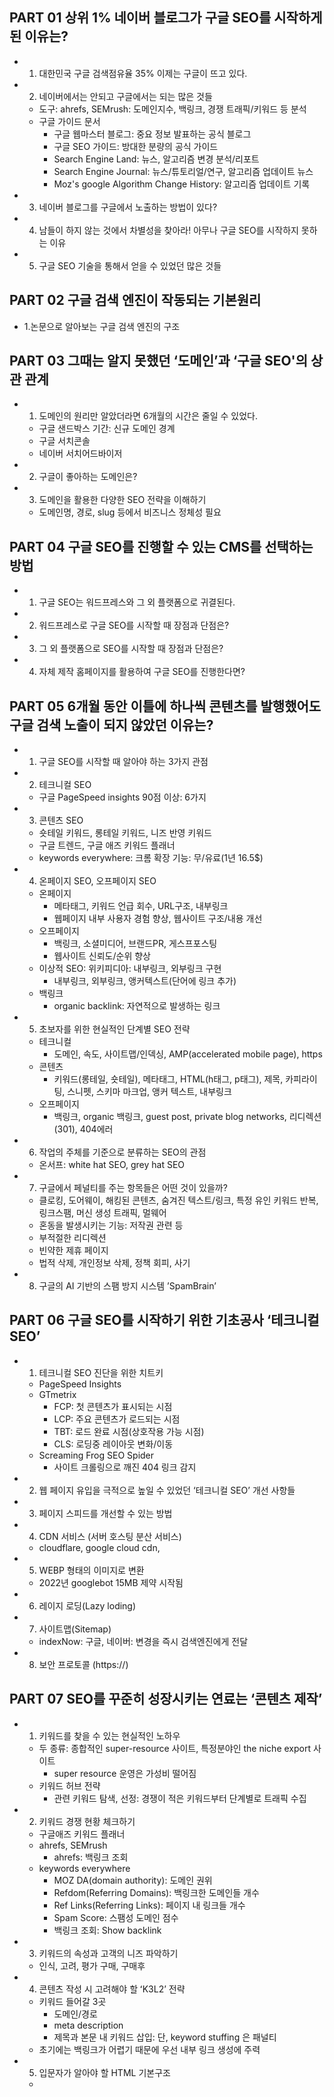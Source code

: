 ## PART 01 상위 1% 네이버 블로그가 구글 SEO를 시작하게 된 이유는?
* 1. 대한민국 구글 검색점유율 35% 이제는 구글이 뜨고 있다.
* 2. 네이버에서는 안되고 구글에서는 되는 많은 것들
	* 도구: ahrefs, SEMrush: 도메인지수, 백링크, 경쟁 트래픽/키워드 등 분석
	* 구글 가이드 문서
		* 구글 웹마스터 블로그: 중요 정보 발표하는 공식 블로그
		* 구글 SEO 가이드: 방대한 분량의 공식 가이드
		* Search Engine Land: 뉴스, 알고리즘 변경 분석/리포트
		* Search Engine Journal: 뉴스/튜토리얼/연구, 알고리즘 업데이트 뉴스
		* Moz's google Algorithm Change History: 알고리즘 업데이트 기록
* 3. 네이버 블로그를 구글에서 노출하는 방법이 있다?
* 4. 남들이 하지 않는 것에서 차별성을 찾아라! 아무나 구글 SEO를 시작하지 못하는 이유
* 5. 구글 SEO 기술을 통해서 얻을 수 있었던 많은 것들


## PART 02 구글 검색 엔진이 작동되는 기본원리
* 1.논문으로 알아보는 구글 검색 엔진의 구조


## PART 03 그때는 알지 못했던 ‘도메인’과 ‘구글 SEO'의 상관 관계
* 1. 도메인의 원리만 알았더라면 6개월의 시간은 줄일 수 있었다.
	* 구글 샌드박스 기간: 신규 도메인 경계
	* 구글 서치콘솔
	* 네이버 서치어드바이저
* 2. 구글이 좋아하는 도메인은?
* 3. 도메인을 활용한 다양한 SEO 전략을 이해하기
	* 도메인명, 경로, slug 등에서 비즈니스 정체성 필요


## PART 04 구글 SEO를 진행할 수 있는 CMS를 선택하는 방법
* 1. 구글 SEO는 워드프레스와 그 외 플랫폼으로 귀결된다.
* 2. 워드프레스로 구글 SEO를 시작할 때 장점과 단점은?
* 3. 그 외 플랫폼으로 SEO를 시작할 때 장점과 단점은?
* 4. 자체 제작 홈페이지를 활용하여 구글 SEO를 진행한다면?


## PART 05 6개월 동안 이틀에 하나씩 콘텐츠를 발행했어도 구글 검색 노출이 되지 않았던 이유는?
* 1. 구글 SEO를 시작할 때 알아야 하는 3가지 관점
* 2. 테크니컬 SEO
	* 구글 PageSpeed insights 90점 이상: 6가지
* 3. 콘텐츠 SEO
	* 숏테일 키워드, 롱테일 키워드, 니즈 반영 키워드
	* 구글 트렌드, 구글 애즈 키워드 플래너
	* keywords everywhere: 크롬 확장 기능: 무/유료(1년 16.5$)
* 4. 온페이지 SEO, 오프페이지 SEO
	* 온페이지
		* 메타태그, 키워드 언급 회수, URL구조, 내부링크
		* 웹페이지 내부 사용자 경험 향상, 웹사이트 구조/내용 개선
	* 오프페이지
		* 백링크, 소셜미디어, 브랜드PR, 게스프포스팅
		* 웹사이트 신뢰도/순위 향상
	* 이상적 SEO: 위키피디아: 내부링크, 외부링크 구현
		* 내부링크, 외부링크, 앵커텍스트(단어에 링크 추가)
	* 백링크
		* organic backlink: 자연적으로 발생하는 링크
* 5. 초보자를 위한 현실적인 단계별 SEO 전략
	* 테크니컬
		* 도메인, 속도, 사이트맵/인덱싱, AMP(accelerated mobile page), https
	* 콘텐츠
		* 키워드(롱테일, 숏테일), 메타태그, HTML(h태그, p태그), 제목, 카피라이팅, 스니펫, 스키마 마크업, 앵커 텍스트, 내부링크
	* 오프페이지
		* 백링크, organic 백링크, guest post, private blog networks, 리디렉션(301), 404에러
* 6. 작업의 주체를 기준으로 분류하는 SEO의 관점
	* 온서프: white hat SEO, grey hat SEO
* 7. 구글에서 페널티를 주는 항목들은 어떤 것이 있을까?
	* 클로킹, 도어웨이, 해킹된 콘텐츠, 숨겨진 텍스트/링크, 특정 유인 키워드 반복, 링크스팸, 머신 생성 트래픽, 멀웨어
	* 혼동을 발생시키는 기능: 저작권 관련 등
	* 부적절한 리디렉션
	* 빈약한 제휴 페이지
	* 법적 삭제, 개인정보 삭제, 정책 회피, 사기
* 8. 구글의 AI 기반의 스팸 방지 시스템 ’SpamBrain’


## PART 06 구글 SEO를 시작하기 위한 기초공사 ‘테크니컬 SEO’
* 1. 테크니컬 SEO 진단을 위한 치트키
	* PageSpeed Insights
	* GTmetrix
		* FCP: 첫 콘텐츠가 표시되는 시점
		* LCP: 주요 콘텐츠가 로드되는 시점
		* TBT: 로드 완료 시점(상호작용 가능 시점)
		* CLS: 로딩중 레이아웃 변화/이동
	* Screaming Frog SEO Spider
		* 사이트 크롤링으로 깨진 404 링크 감지
* 2. 웹 페이지 유입을 극적으로 높일 수 있었던 ‘테크니컬 SEO’ 개선 사항들
* 3. 페이지 스피드를 개선할 수 있는 방법
* 4. CDN 서비스 (서버 호스팅 분산 서비스)
	* cloudflare, google cloud cdn,
* 5. WEBP 형태의 이미지로 변환
	* 2022년 googlebot 15MB 제약 시작됨
* 6. 레이지 로딩(Lazy loding)
* 7. 사이트맵(Sitemap)
	* indexNow: 구글, 네이버: 변경을 즉시 검색엔진에게 전달
* 8. 보안 프로토콜 (https://)


## PART 07 SEO를 꾸준히 성장시키는 연료는 ‘콘텐츠 제작’
* 1. 키워드를 찾을 수 있는 현실적인 노하우
	* 두 종류: 종합적인 super-resource 사이트, 특정분야인 the niche export 사이트
		* super resource 운영은 가성비 떨어짐
	* 키워드 허브 전략
		* 관련 키워드 탐색, 선정: 경쟁이 적은 키워드부터 단계별로 트래픽 수집
* 2. 키워드 경쟁 현황 체크하기
	* 구글애즈 키워드 플래너
	* ahrefs, SEMrush
		* ahrefs: 백링크 조회
	* keywords everywhere
		* MOZ DA(domain authority): 도메인 권위
		* Refdom(Referring Domains): 백링크한 도메인들 개수
		* Ref Links(Referring Links): 페이지 내 링크들 개수
		* Spam Score: 스팸성 도메인 점수
		* 백링크 조회: Show backlink
* 3. 키워드의 속성과 고객의 니즈 파악하기
	* 인식, 고려, 평가 구매, 구매후
* 4. 콘텐츠 작성 시 고려해야 할 ʻK3L2’ 전략
	* 키워드 들어갈 3곳
		* 도메인/경로
		* meta description
		* 제목과 본문 내 키워드 삽입: 단, keyword stuffing 은 패널티
	* 초기에는 백링크가 어렵기 때문에 우선 내부 링크 생성에 주력
* 5. 입문자가 알아야 할 HTML 기본구조
	* <title>: SEO에서 15%, 제목 앞부분에 포커스 키워드
		* 구글검색엔진은 수집/분류에 리소스 적게 소요하는 콘텐츠를 선호
	* <h1/><h*/>: 질문
	* <p/>: 답변
	* 시맨틱 구조
		* <header/>, <nav/>, <article/>, <figure/>, <footer/>
* 6. 내부링크를 활용한 온사이트 SEO 방법
	* SEO에서 3%
	* 목차
	* 안티패턴
		* 과도한 링크: 내/외부 비율, 비중 넘을 시 nofollow
		* 콘텐츠와 무관한 링크
		* 깨진 링크
		* 숨겨진 링크: 패널티: 사용자나 검색엔진이 접근 불가능한(noindex) 링크는 위험
* 7. 구글 SEO를 진행할 때 ʻ스니펫’을 잡아야 하는 이유는?
	* 클릭률 42.9%
	* schema markup 지정시 가능성 상승
* 8. 스키마 마크업 활용하기
	* TODO
* 9. 콘텐츠 SEO를 잘하기 위한 나만의 루틴 만들기
* 10. 구글이 좋아하는 100점짜리 글쓰기 방법
* 11. 아무도 알려주지 않았던 인공지능을 활용한 글쓰기 방법
* 12. 섬네일도 인공지능으로 만드는 시대가 왔다.


## PART 08 구글 SEO의 가속도를 높여주는 링크 빌딩 전략
* 1. 내부 링크와 외부 링크가 SEO에 주는 영향
* 2. [인터뷰] 링크 빌딩 전략을 활용한 오가닉 유입 30% 개선 사례 - 먼데이닷컴 파트너사 SPH 김보민 매니저
* 3. 404 에러와 301 리다이렉팅 이해하기
* 4. 한국에서 백링크를 구축할 수 있는 현실적인 방법
* 5. [인터뷰] 3개의 워드프레스를 활용하여 구글 SEO를 진행했던 실무노하우 - 비즈니스 캔버스 김가은 매니저
* 6. 잘나가는 SEO 컨설턴트들이 활용한다는 PBN 구축 노하우
* 7. 안전한 PBN을 만들기 위한 계층전략 노하우
* 8. 블랙햇 SEO가 작동되는 원리는?
* 9. 구글 SEO를 위해 알아야 할 Google 검색 순위 시스템 17가지


## PART 09 SEO 최적화를 이룰 수 있는 다양한 고급 꿀팁들을 소개합니다.
* 1. 나의 웹 페이지를 튼튼하게 만들어 줄 수 있는 기둥 페이지(Pillar contents) 만들기
* 2. 워드프레스 웹 페이지를 네이버 상단에 노출할 수 있는 전략
* 3. 브레드크럼(Breadcrumb) 활용하기
* 4. Google Web Stories 활용하기


## PART 10 구글 SEO의 트랜드는 어떻게 흘러가고 있을까?
* 1. 2023년 구글 SEO에 반영되고 있는 다양한 요소들
* 2. 구글 알고리즘의 변화 과정
* 3. 구글은 백링크 시스템을 포기할 수 있을까?
* 4. 구글 음성검색은 어떻게 흘러가고 있을까?
* 5. 구글 SEO에서 ʻ사용자 경험 최적화’ 지수를 높이는 경우와 떨어뜨리는 경우는?
* 6. 다양한 상황에 따라 유연하게 콘텐츠를 제작했던 실전 노하우를 공유합니다.
* 7. 구글 SEO를 시작하는 마케터가 알아야 할 보안과 개인정보 규정


## PART 11 검색 노출 최적화 이후, 잠재고객의 DB를 3배 향상할 수 있었던 핵심 노하우는?


## PART 12 마무리하며
* 1. 구글 SEO를 진행하면서 가장 어려웠던 점은?
* 2. 구글 SEO를 통해 성과를 얻기까지의 과정을 소개한다면?
* 3. [인터뷰] 제로베이스에서 매월 오가닉 트래픽 3,000을 만들기까지의 노력을 말하다.
* 4. 구글 SEO에 대한 성과를 측정할 수 있는 다양한 방법들을 소개합니다.
* 5. 기업 마케팅 담당자를 위한 국내 최초 구글 SEO 커뮤니티를 운영합니다.


## PART 13 부록
* 1. 구글 SEO를 시작하는 입문자가 알아야 할 SEO 용어 학습하기
* 2. 웹에이전시 대표자가 말하는 ʻ테크니컬 SEO’와 ʻ글로벌 온라인 비즈니스’의 모든 것
